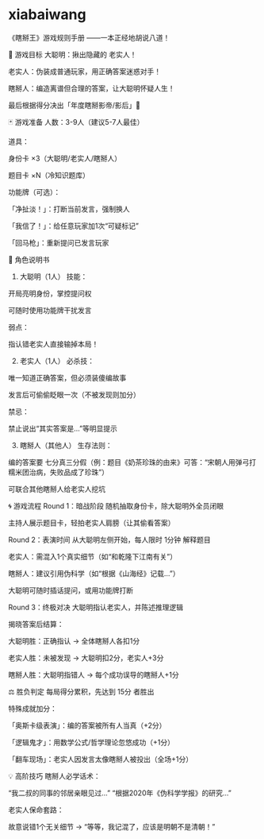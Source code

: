 # xiabaiwang
《瞎掰王》游戏规则手册
——一本正经地胡说八道！

🎯 游戏目标
大聪明：揪出隐藏的 老实人！

老实人：伪装成普通玩家，用正确答案迷惑对手！

瞎掰人：编造离谱但合理的答案，让大聪明怀疑人生！

最后根据得分决出「年度瞎掰影帝/影后」👑

🃏 游戏准备
人数：3-9人（建议5-7人最佳）

道具：

身份卡 ×3（大聪明/老实人/瞎掰人）

题目卡 ×N（冷知识题库）

功能牌（可选）：

「净扯淡！」：打断当前发言，强制换人

「我信了！」：给任意玩家加1次“可疑标记”

「回马枪」：重新提问已发言玩家

👥 角色说明书
1. 大聪明（1人）
技能：

开局亮明身份，掌控提问权

可随时使用功能牌干扰发言

弱点：

指认错老实人直接输掉本局！

2. 老实人（1人）
必杀技：

唯一知道正确答案，但必须装傻编故事

发言后可偷偷眨眼一次（不被发现则加分）

禁忌：

禁止说出“其实答案是…”等明显提示

3. 瞎掰人（其他人）
生存法则：

编的答案要 七分真三分假（例：题目《奶茶珍珠的由来》可答：“宋朝人用弹弓打糯米团治病，失败品成了珍珠”）

可联合其他瞎掰人给老实人挖坑

🌀 游戏流程
Round 1：暗战阶段
随机抽取身份卡，除大聪明外全员闭眼

主持人展示题目卡，轻拍老实人肩膀（让其偷看答案）

Round 2：表演时间
从大聪明左侧开始，每人限时 1分钟 解释题目

老实人：需混入1个真实细节（如“和乾隆下江南有关”）

瞎掰人：建议引用伪科学（如“根据《山海经》记载…”）

大聪明可随时插话提问，或用功能牌打断

Round 3：终极对决
大聪明指认老实人，并陈述推理逻辑

揭晓答案后结算：

大聪明胜：正确指认 → 全体瞎掰人各扣1分

老实人胜：未被发现 → 大聪明扣2分，老实人+3分

瞎掰人胜：大聪明指错人 → 每个成功误导的瞎掰人+1分

⚖️ 胜负判定
每局得分累积，先达到 15分 者胜出

特殊成就加分：

「奥斯卡级表演」：编的答案被所有人当真（+2分）

「逻辑鬼才」：用数学公式/哲学理论忽悠成功（+1分）

「翻车现场」：老实人因发言太像瞎掰人被投出（全场+1分）

💡 高阶技巧
瞎掰人必学话术：

“我二叔的同事的邻居亲眼见过…”
“根据2020年《伪科学学报》的研究…”

老实人保命套路：

故意说错1个无关细节 → “等等，我记混了，应该是明朝不是清朝！”